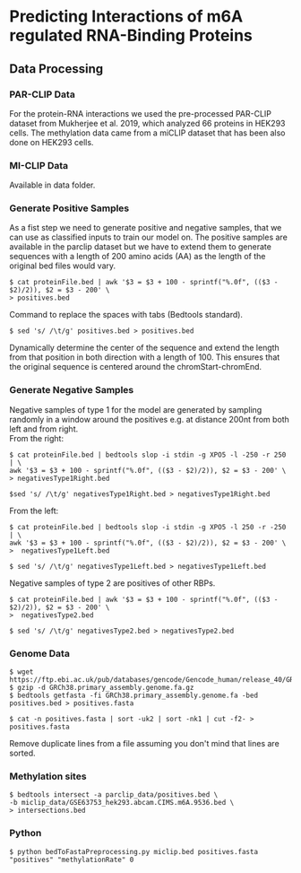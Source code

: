 # Predicting Interactions of m6A regulated RNA-Binding Proteins

## Data Processing
### PAR-CLIP Data
For the protein-RNA interactions we used the pre-processed PAR-CLIP dataset from Mukherjee et al. 2019, which analyzed 66 proteins in HEK293 cells. The methylation data came from a miCLIP dataset that has been also done on HEK293 cells.
### MI-CLIP Data
Available in data folder.

### Generate Positive Samples
As a fist step we need to generate positive and negative samples, that we can use as classified inputs to train our model on.
The positive samples are available in the parclip dataset but we have to extend them to generate sequences with a length of 200 amino acids (AA) as the length of the original bed files would vary.
```
$ cat proteinFile.bed | awk '$3 = $3 + 100 - sprintf("%.0f", (($3 - $2)/2)), $2 = $3 - 200' \
> positives.bed
```
Command to replace the spaces with tabs (Bedtools standard).
```
$ sed 's/ /\t/g' positives.bed > positives.bed
```
Dynamically determine the center of the sequence and extend the length from that position in both direction with a length of 100.
This ensures that the original sequence is centered around the chromStart-chromEnd.

### Generate Negative Samples
Negative samples of type 1 for the model are generated by sampling randomly in a window around the positives e.g. at distance 200nt from both left and from right.</br>
From the right:
```
$ cat proteinFile.bed | bedtools slop -i stdin -g XPO5 -l -250 -r 250 | \
awk '$3 = $3 + 100 - sprintf("%.0f", (($3 - $2)/2)), $2 = $3 - 200' \
> negativesType1Right.bed
```
```
$sed 's/ /\t/g' negativesType1Right.bed > negativesType1Right.bed
```
From the left:
```
$ cat proteinFile.bed | bedtools slop -i stdin -g XPO5 -l 250 -r -250 | \
awk '$3 = $3 + 100 - sprintf("%.0f", (($3 - $2)/2)), $2 = $3 - 200' \
>  negativesType1Left.bed
```
```
$ sed 's/ /\t/g' negativesType1Left.bed > negativesType1Left.bed
```
Negative samples of type 2 are positives of other RBPs.
```
$ cat proteinFile.bed | awk '$3 = $3 + 100 - sprintf("%.0f", (($3 - $2)/2)), $2 = $3 - 200' \
>  negativesType2.bed
```
```
$ sed 's/ /\t/g' negativesType2.bed > negativesType2.bed
```
### Genome Data
```
$ wget https://ftp.ebi.ac.uk/pub/databases/gencode/Gencode_human/release_40/GRCh38.primary_assembly.genome.fa.gz
$ gzip -d GRCh38.primary_assembly.genome.fa.gz
$ bedtools getfasta -fi GRCh38.primary_assembly.genome.fa -bed positives.bed > positives.fasta
```
```
$ cat -n positives.fasta | sort -uk2 | sort -nk1 | cut -f2- > positives.fasta
```
Remove duplicate lines from a file assuming you don't mind that lines are sorted.
### Methylation sites
```
$ bedtools intersect -a parclip_data/positives.bed \
-b miclip_data/GSE63753_hek293.abcam.CIMS.m6A.9536.bed \
> intersections.bed
```

### Python
```
$ python bedToFastaPreprocessing.py miclip.bed positives.fasta "positives" "methylationRate" 0
```
